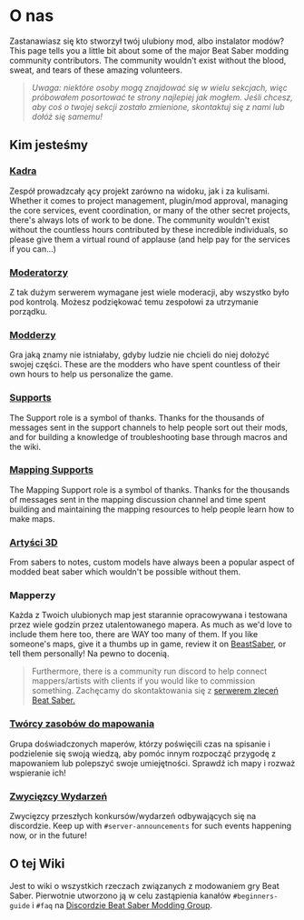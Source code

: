 # O nas
Zastanawiasz się kto stworzył twój ulubiony mod, albo instalator modów? This page tells you a little bit about some of the major Beat Saber modding community contributors. The community wouldn't exist without the blood, sweat, and tears of these amazing volunteers.

> *Uwaga: niektóre osoby mogą znajdować się w wielu sekcjach, więc próbowałem posortować te strony najlepiej jak mogłem. Jeśli chcesz, aby coś o twojej sekcji zostało zmienione, skontaktuj się z nami lub dołóż się samemu!*

## Kim jesteśmy

### [Kadra](./staff.md)
Zespół prowadzcały ący projekt zarówno na widoku, jak i za kulisami. Whether it comes to project management, plugin/mod approval, managing the core services, event coordination, or many of the other secret projects, there's always lots of work to be done. The community wouldn't exist without the countless hours contributed by these incredible individuals, so please give them a virtual round of applause (and help pay for the services if you can...)

### [Moderatorzy](./moderators.md)
Z tak dużym serwerem wymagane jest wiele moderacji, aby wszystko było pod kontrolą. Możesz podziękować temu zespołowi za utrzymanie porządku.

### [Modderzy](./modders.md)
Gra jaką znamy nie istniałaby, gdyby ludzie nie chcieli do niej dołożyć swojej części. These are the modders who have spent countless of their own hours to help us personalize the game.

### [Supports](./supports.md)
The Support role is a symbol of thanks. Thanks for the thousands of messages sent in the support channels to help people sort out their mods, and for building a knowledge of troubleshooting base through macros and the wiki.

### [Mapping Supports](./mapping-supports.md)
The Mapping Support role is a symbol of thanks. Thanks for the thousands of messages sent in the mapping discussion channel and time spent building and maintaining the mapping resources to help people learn how to make maps.

### [Artyści 3D](./3d-artists.md)
From sabers to notes, custom models have always been a popular aspect of modded beat saber which wouldn't be possible without them.

### Mapperzy
Każda z Twoich ulubionych map jest starannie opracowywana i testowana przez wiele godzin przez utalentowanego mapera. As much as we'd love to include them here too, there are WAY too many of them. If you like someone's maps, give it a thumbs up in game, review it on [BeastSaber](https://bsaber.com), or tell them personally! Na pewno to docenią.

> Furthermore, there is a community run discord to help connect mappers/artists with clients if you would like to commission something. Zachęcamy do skontaktowania się z [serwerem zleceń Beat Saber.](https://discord.gg/4RbcH5G)

### [Twórcy zasobów do mapowania](/mapping/mapping-credits.md)
Grupa doświadczonych maperów, którzy poświęcili czas na spisanie i podzielenie się swoją wiedzą, aby pomóc innym rozpocząć przygodę z mapowaniem lub polepszyć swoje umiejętności. Sprawdź ich mapy i rozważ wspieranie ich!

### [Zwycięzcy Wydarzeń](./event-winner.md)
Zwycięzcy przeszłych konkursów/wydarzeń odbywających się na discordzie. Keep up with `#server-announcements` for such events happening now, or in the future!

## O tej Wiki
Jest to wiki o wszystkich rzeczach związanych z modowaniem gry Beat Saber. Pierwotnie utworzono ją w celu zastąpienia kanałów `#beginners-guide` i `#faq` na [Discordzie Beat Saber Modding Group](https://discord.gg/beatsabermods).

